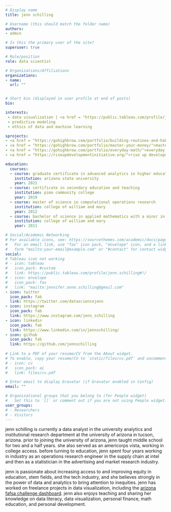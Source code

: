 ```yaml
---
# Display name
title: jenn schilling

# Username (this should match the folder name)
authors:
- admin

# Is this the primary user of the site?
superuser: true

# Role/position
role: data scientist

# Organizations/Affiliations
organizations:
- name: 
  url: ""


# Short bio (displayed in user profile at end of posts)
bio: 

interests:
 - data visualization | <a href = "https://public.tableau.com/profile/jenn.schilling#!/">tableau portfolio</a>
 - predictive modeling
 - ethics of data and machine learning

sprojects:
- <a href = "https://gohighbrow.com/portfolio/building-routines-and-habits/">building routines and habits</a>, a course on creating sustainable routines and habits
- <a href = "https://gohighbrow.com/portfolio/master-your-money/">master your money</a>, a course on personal finance
- <a href = "https://gohighbrow.com/portfolio/everyday-math/">everyday math</a>, a course on everyday mathematics
- <a href = "https://riseupdevelopmentinitiative.org/">rise up development initiative</a>, a non-profit organization for community-based reproductive health empowerment in Uganda

education:
  courses:
  - course: graduate certificate in advanced analytics in higher education
    institution: arizona state university
    year: 2021
  - course: certificate in secondary education and teaching
    institution: pima community college
    year: 2019
  - course: master of science in computational operations research
    institution: college of william and mary
    year: 2012
  - course: bachelor of science in applied mathematics with a minor in computer science
    institution: college of william and mary
    year: 2011

# Social/Academic Networking
# For available icons, see: https://sourcethemes.com/academic/docs/page-builder/#icons
#   For an email link, use "fas" icon pack, "envelope" icon, and a link in the
#   form "mailto:your-email@example.com" or "#contact" for contact widget.
social:
# Tableau icon not working
# - icon: tableau
#   icon_pack: #custom
#   link: https://public.tableau.com/profile/jenn.schilling#!/
# - icon: envelope
#   icon_pack: fas
#   link: "mailto:jennifer.anne.schilling@gmail.com"
- icon: twitter
  icon_pack: fab
  link: https://twitter.com/datasciencejenn
- icon: instagram
  icon_pack: fab
  link: https://www.instagram.com/jenn_schilling 
- icon: linkedin
  icon_pack: fab
  link: https://www.linkedin.com/in/jennschilling/
- icon: github
  icon_pack: fab
  link: https://github.com/jennschilling
  
# Link to a PDF of your resume/CV from the About widget.
# To enable, copy your resume/CV to `static/files/cv.pdf` and uncomment the lines below.
# - icon: cv
#   icon_pack: ai
#   link: files/cv.pdf

# Enter email to display Gravatar (if Gravatar enabled in Config)
email: ""

# Organizational groups that you belong to (for People widget)
#   Set this to `[]` or comment out if you are not using People widget.
user_groups:
# - Researchers
# - Visitors
---
```


jenn schilling is currently a data analyst in the university analytics and institutional research department at the university of arizona in tucson, arizona. prior to joining the university of arizona, jenn taught middle school for two and a half years. she also served as an americorps vista, working in college access. before turning to education, jenn spent four years working in industry as an operations research engineer in the supply chain at intel and then as a statistician in the advertising and market research industry. 

jenn is passionate about increasing access to and improving equity in education, stem fields, and the tech industry, and she believes strongly in the power of data and analytics to bring attention to inequities. jenn has worked on freelance projects in data visualization, including the [arizona fafsa challenge dashboard](https://fafsachallenge.az.gov/dashboard). jenn also enjoys teaching and sharing her knowledge on data literacy, data visualization, personal finance, math education, and personal development.
